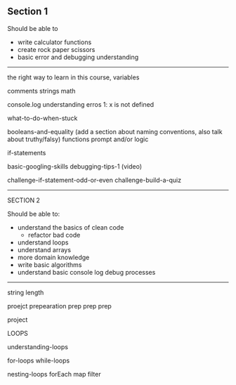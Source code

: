 ## Section 1

Should be able to

- write calculator functions
- create rock paper scissors
- basic error and debugging understanding

---

the right way to learn in this course, variables

comments strings math

console.log understanding erros 1: x is not defined

what-to-do-when-stuck

booleans-and-equality (add a section about naming conventions, also talk about truthy/falsy) functions prompt and/or logic

if-statements

basic-googling-skills debugging-tips-1 (video)

challenge-if-statement-odd-or-even challenge-build-a-quiz

---

SECTION 2

Should be able to:

- understand the basics of clean code
  - refactor bad code
- understand loops
- understand arrays
- more domain knowledge
- write basic algorithms
- understand basic console log debug processes

---

string length

proejct prepearation prep prep prep

project

LOOPS

understanding-loops

for-loops while-loops

nesting-loops forEach map filter
